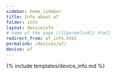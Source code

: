 ```yaml
---
sidebar: home_sidebar
title: Info about w7
folder: info
layout: deviceinfo
# name of the page (/{{permalink}}.html)
redirect_from: w7_info.html
permalink: /devices/w7/
device: w7
---
```

{% include templates/device_info.md %}

